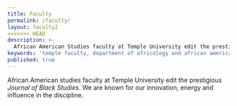 ```yaml
---
title: Faculty
permalink: /faculty/
layout: faculty2
<<<<<<< HEAD
description: >-
  African American Studies faculty at Temple University edit the prestigious *Journal of Black Studies*. We are known for our innovation, energy and influence.
keywords: 'temple faculty, department of africology and african american studies, african american studies temple, african american studies phd'
published: true
---
```

African American studies faculty at Temple University edit the prestigious *Journal of Black Studies*. We are known for our innovation, energy and influence in the discipline.
